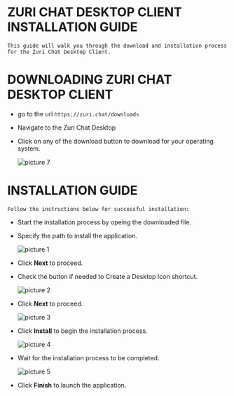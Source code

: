 # ZURI CHAT DESKTOP CLIENT INSTALLATION GUIDE

```This guide will walk you through the download and installation process for the Zuri Chat Desktop Client.```

# DOWNLOADING ZURI CHAT DESKTOP CLIENT

- go to the url ``https://zuri.chat/downloads``
- Navigate to the Zuri Chat Desktop
- Click on any of the download button to download for your operating system.
  
  ![picture 7](../images/sc7.png)

# INSTALLATION GUIDE

```Follow the instructions below for successful installation:```

- Start the installation process by opeing the downloaded file.
- Specify the path to install the application.
  
  ![picture 1](../images/sc1.png)

- Click **Next** to proceed.
- Check the button if needed to Create a Desktop Icon shortcut.
  
  ![picture 2](../images/sc2.png)

- Click **Next** to proceed.
  
  ![picture 3](../images/sc3.png)

- Click **Install** to begin the installation process.
  
  ![picture 4](../images/sc4.png)

- Wait for the installation process to be completed.
  
  ![picture 5](../images/sc5.png)

- Click **Finish** to launch the application.
